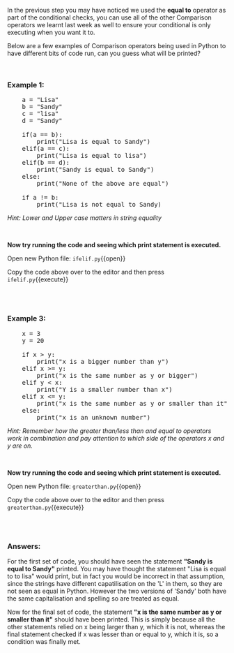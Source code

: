 In the previous step you may have noticed we used the **equal to** operator as part of the conditional checks, you can use all of the other Comparison operators we learnt last week as well to ensure your conditional is only executing when you want it to. 

Below are a few examples of Comparison operators being used in Python to have different bits of code run, can you guess what will be printed?

</br>

### **Example 1:**

<pre class="file" data-filename="ifelif.py" data-target="replace">
    a = "Lisa"
    b = "Sandy"
    c = "lisa"
    d = "Sandy"

    if(a == b):
        print("Lisa is equal to Sandy")
    elif(a == c):
        print("Lisa is equal to lisa")
    elif(b == d):
        print("Sandy is equal to Sandy")
    else:
        print("None of the above are equal")

    if a != b:
        print("Lisa is not equal to Sandy)
</pre>

*Hint: Lower and Upper case matters in string equality*

</br>

**Now try running the code and seeing which print statement is executed.**

Open new Python file: `ifelif.py`{{open}}

Copy the code above over to the editor and then press
`ifelif.py`{{execute}}

</br>
</br>

### **Example 3:**

<pre class="file" data-filename="greaterthan.py" data-target="replace">
    x = 3
    y = 20

    if x > y:
        print("x is a bigger number than y")
    elif x >= y:
        print("x is the same number as y or bigger")
    elif y < x:
        print("Y is a smaller number than x")
    elif x <= y:
        print("x is the same number as y or smaller than it")
    else:
        print("x is an unknown number")
</pre>

*Hint: Remember how the greater than/less than and equal to operators work in combination and pay attention to which side of the operators x and y are on.*

</br>

**Now try running the code and seeing which print statement is executed.**

Open new Python file: `greaterthan.py`{{open}}

Copy the code above over to the editor and then press
`greaterthan.py`{{execute}}

</br>
</br>

### **Answers:**

For the first set of code, you should have seen the statement **"Sandy is equal to Sandy"** printed. You may have thought the statement "Lisa is equal to to lisa" would print, but in fact you would be incorrect in that assumption, since the strings have different capatilisation on the 'L' in them, so they are not seen as equal in Python. However the two versions of 'Sandy' both have the same capitalisation and spelling so are treated as equal.

Now for the final set of code, the statement **"x is the same number as y or smaller than it"** should have been printed. This is simply because all the other statements relied on x being larger than y, which it is not, whereas the final statement checked if x was lesser than or equal to y, which  it is, so a condition was finally met. 


